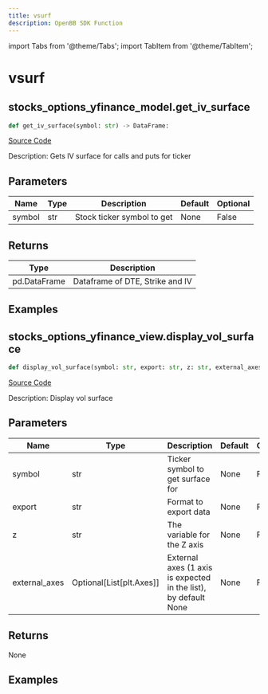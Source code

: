 ```yaml
---
title: vsurf
description: OpenBB SDK Function
---
```


import Tabs from '@theme/Tabs';
import TabItem from '@theme/TabItem';

# vsurf

<Tabs>
<TabItem value="model" label="Model" default>

## stocks_options_yfinance_model.get_iv_surface

```python title='openbb_terminal/stocks/options/yfinance_model.py'
def get_iv_surface(symbol: str) -> DataFrame:
```
[Source Code](https://github.com/OpenBB-finance/OpenBBTerminal/tree/main/openbb_terminal/stocks/options/yfinance_model.py#L321)

Description: Gets IV surface for calls and puts for ticker

## Parameters

| Name | Type | Description | Default | Optional |
| ---- | ---- | ----------- | ------- | -------- |
| symbol | str | Stock ticker symbol to get | None | False |

## Returns

| Type | Description |
| ---- | ----------- |
| pd.DataFrame | Dataframe of DTE, Strike and IV |

## Examples



</TabItem>
<TabItem value="view" label="View">

## stocks_options_yfinance_view.display_vol_surface

```python title='openbb_terminal/stocks/options/yfinance_view.py'
def display_vol_surface(symbol: str, export: str, z: str, external_axes: Union[List[matplotlib.axes._axes.Axes], NoneType]) -> None:
```
[Source Code](https://github.com/OpenBB-finance/OpenBBTerminal/tree/main/openbb_terminal/stocks/options/yfinance_view.py#L1128)

Description: Display vol surface

## Parameters

| Name | Type | Description | Default | Optional |
| ---- | ---- | ----------- | ------- | -------- |
| symbol | str | Ticker symbol to get surface for | None | False |
| export | str | Format to export data | None | False |
| z | str | The variable for the Z axis | None | False |
| external_axes | Optional[List[plt.Axes]] | External axes (1 axis is expected in the list), by default None | None | False |

## Returns

None

## Examples



</TabItem>
</Tabs>